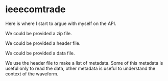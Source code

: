 
<!-- README.md is generated from README.Rmd. Please edit that file -->
ieeecomtrade
============

Here is where I start to argue with myself on the API.

We could be provided a zip file.

We could be provided a header file.

We could be provided a data file.

We use the header file to make a list of metadata. Some of this metadata is useful only to read the data, other metadata is useful to understand the context of the waveform.
